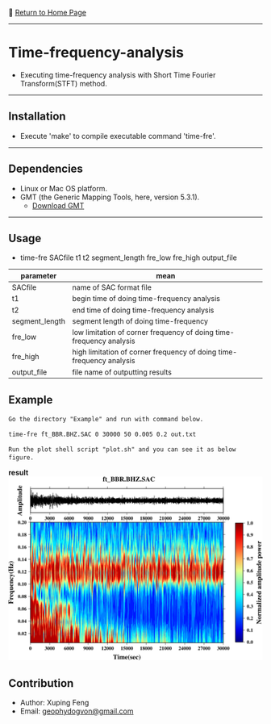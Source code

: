 :hotel: [Return to Home Page](https://github.com/geophydog/geophydog.github.io/blob/master/README.md)

***

# Time-frequency-analysis
- Executing time-frequency analysis with Short Time Fourier Transform(STFT) method.

***

## Installation
- Execute 'make' to compile executable command 'time-fre'.

***

## Dependencies
- Linux or Mac OS platform.
- GMT (the Generic Mapping Tools, here, version 5.3.1).
   - [Download GMT](http://gmt.soest.hawaii.edu/projects/gmt/wiki/Download)

***

## Usage
- time-fre SACfile t1 t2 segment_length fre_low fre_high output_file

| parameter | mean | 
| --------- | ---- |
| SACfile   | name of SAC format file |
|    t1     | begin time of doing time-frequency analysis |
|    t2     | end time of doing time-frequency analysis   |
|  segment_length |  segment length of doing time-frequency |
|  fre_low   |  low limitation of corner frequency of doing time-frequency analysis |
|  fre_high  | high limitation of corner frequency of doing time-frequency analysis |
|  output_file | file name of outputting results |

## Example
```
Go the directory "Example" and run with command below.
```

```
time-fre ft_BBR.BHZ.SAC 0 30000 50 0.005 0.2 out.txt
```

```
Run the plot shell script "plot.sh" and you can see it as below figure.
```
__result__
![result](https://github.com/geophydog/Time-frequency-analysis/blob/master/Example/ft_BBR.BHZ.SAC.png)

## Contribution
- Author: Xuping Feng
- Email: geophydogvon@gmail.com
